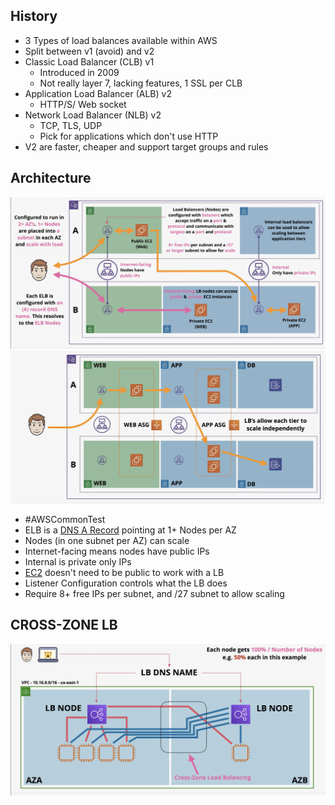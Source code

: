 ## History
- 3 Types of load balances available within AWS
- Split between v1 (avoid) and v2
- Classic Load Balancer (CLB) v1
	- Introduced in 2009
	- Not really layer 7, lacking features, 1 SSL per CLB
- Application Load Balancer (ALB) v2
	- HTTP/S/ Web socket
- Network Load Balancer (NLB) v2
	- TCP, TLS, UDP
	- Pick for applications which don't use HTTP
- V2 are faster, cheaper and support target groups and rules

## Architecture
![Pasted image 20250410212411.png](_atts/Pasted%20image%2020250410212411.png)
![Pasted image 20250410212906.png](_atts/Pasted%20image%2020250410212906.png)
- #AWSCommonTest
- ELB is a [DNS A Record](../R53/DNS%20Record%20Types.md#A%20and%20AAAA) pointing at 1+ Nodes per AZ
- Nodes (in one subnet per AZ) can scale
- Internet-facing means nodes have public IPs
- Internal is private only IPs
- [EC2](../../Compute/EC2/EC2.md) doesn't need to be public to work with a LB
- Listener Configuration controls what the LB does
- Require 8+ free IPs per subnet, and /27 subnet to allow scaling
## CROSS-ZONE LB
![Pasted image 20250410213430.png](_atts/Pasted%20image%2020250410213430.png)